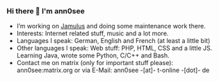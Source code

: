 ### Hi there 👋 I'm ann0see


- I’m working on [Jamulus](https://jamulus.io) and doing some maintenance work there.
- Interests: Internet related stuff, music and a lot more. 
- Languages I speak: German, English and French (at least a little bit)
- Other languages I speak: Web stuff: PHP, HTML, CSS and a little JS. Learning Java, wrote some Python, C/C++ and Bash.
- Contact me on matrix (only for important stuff please): ann0see:matrix.org or via E-Mail: ann0see -[at]- t-online -[dot]- de
